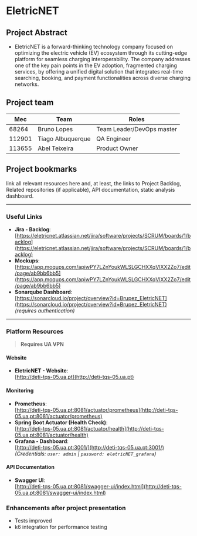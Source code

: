 # EletricNET

## Project Abstract

- EletricNET is a forward-thinking technology company focused on optimizing the
electric vehicle (EV) ecosystem through its cutting-edge platform for seamless charging
interoperability. The company addresses one of the key pain points in the EV adoption, fragmented
charging services, by offering a unified digital solution that integrates real-time searching, booking, and
payment functionalities across diverse charging networks.


## Project team
| Mec    | Team              | Roles                     |
|--------|-------------------|---------------------------|
| 68264  | Bruno Lopes       | Team Leader/DevOps master |
| 112901 | Tiago Albuquerque | QA Engineer               |
| 113655 | Abel Teixeira     | Product Owner             |



## Project bookmarks
link all relevant resources here and, at least, the links to Project
Backlog, Related repositories (if applicable), API documentation, static analysis dashboard.

---

### Useful Links
- **Jira - Backlog**:  
  [https://eletricnet.atlassian.net/jira/software/projects/SCRUM/boards/1/backlog](https://eletricnet.atlassian.net/jira/software/projects/SCRUM/boards/1/backlog)
- **Mockups**:  
  [https://app.moqups.com/apiwPY7LZnYoukWLSLGCHXXqVlXX2Zo7/edit/page/ab9bb6bb5](https://app.moqups.com/apiwPY7LZnYoukWLSLGCHXXqVlXX2Zo7/edit/page/ab9bb6bb5)
- **Sonarqube Dashboard**:  
  [https://sonarcloud.io/project/overview?id=Brupez_EletricNET](https://sonarcloud.io/project/overview?id=Brupez_EletricNET)  
  *(requires authentication)*

---

### Platform Resources
> **Requires UA VPN**

#### Website
- **EletricNET - Website**:  
  [http://deti-tqs-05.ua.pt](http://deti-tqs-05.ua.pt)

#### Monitoring
- **Prometheus**:  
  [http://deti-tqs-05.ua.pt:8081/actuator/prometheus](http://deti-tqs-05.ua.pt:8081/actuator/prometheus)
- **Spring Boot Actuator (Health Check)**:  
  [http://deti-tqs-05.ua.pt:8081/actuator/health](http://deti-tqs-05.ua.pt:8081/actuator/health)
- **Grafana - Dashboard**:  
  [http://deti-tqs-05.ua.pt:3001/](http://deti-tqs-05.ua.pt:3001/)  
  *(Credentials: `user: admin` | `password: eletricNET_grafana`)*

#### API Documentation
- **Swagger UI**:  
  [http://deti-tqs-05.ua.pt:8081/swagger-ui/index.html](http://deti-tqs-05.ua.pt:8081/swagger-ui/index.html)


### Enhancements after project presentation
 - Tests improved
 - k6 integration for performance testing
